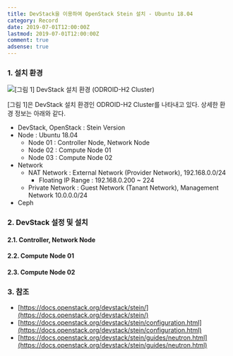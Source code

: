 ```yaml
---
title: DevStack을 이용하여 OpenStack Stein 설치 - Ubuntu 18.04
category: Record
date: 2019-07-01T12:00:00Z
lastmod: 2019-07-01T12:00:00Z
comment: true
adsense: true
---
```


### 1. 설치 환경

![[그림 1] DevStack 설치 환경 (ODROID-H2 Cluster)]({{site.baseurl}}/images/record/DevStack_OpenStack_Stein_Install_Ubuntu_18.04/Environment.PNG)

[그림 1]은 DevStack 설치 환경인 ODROID-H2 Cluster를 나타내고 있다. 상세한 환경 정보는 아래와 같다.

* DevStack, OpenStack : Stein Version
* Node : Ubuntu 18.04
  * Node 01 : Controller Node, Network Node
  * Node 02 : Compute Node 01
  * Node 03 : Compute Node 02
* Network
  * NAT Network : External Network (Provider Network), 192.168.0.0/24
      * Floating IP Range : 192.168.0.200 ~ 224
  * Private Network : Guest Network (Tanant Network), Management Network 10.0.0.0/24
* Ceph

### 2. DevStack 설정 및 설치

#### 2.1. Controller, Network Node

#### 2.2. Compute Node 01

#### 2.3. Compute Node 02

### 3. 참조

* [https://docs.openstack.org/devstack/stein/](https://docs.openstack.org/devstack/stein/)
* [https://docs.openstack.org/devstack/stein/configuration.html](https://docs.openstack.org/devstack/stein/configuration.html)
* [https://docs.openstack.org/devstack/stein/guides/neutron.html](https://docs.openstack.org/devstack/stein/guides/neutron.html)